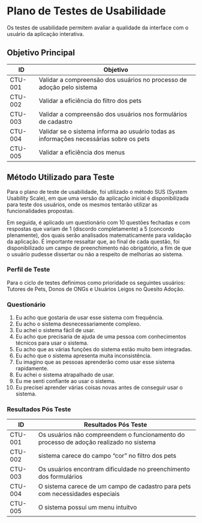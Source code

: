 # Plano de Testes de Usabilidade

Os testes de usabilidade permitem avaliar a qualidade da interface com o usuário da aplicação interativa.

## Objetivo Principal

|ID    | Objetivo | 
|------|-----------------------------------------|
|CTU-001| Validar a compreensão dos usuários no processo de adoção pelo sistema |
|CTU-002| Validar a eficiência do filtro dos pets |
|CTU-003| Validar a compreensão dos usuários nos formulários de cadastro |
|CTU-004| Validar se o sistema informa ao usuário todas as informações necessárias sobre os pets |
|CTU-005| Validar a eficiência dos menus|

## Método Utilizado para Teste

Para o plano de teste de usabilidade, foi utilizado o método SUS (System Usability Scale), em que uma versão da aplicação inicial é disponibilizada para teste dos usuários, onde os mesmos tentarão utilizar as funcionalidades propostas. 

Em seguida, é aplicado um questionário com 10 questões fechadas e com respostas que variam de 1 (discordo completamente) a 5 (concordo plenamente), dos quais serão analisados matematicamente para validação da aplicação. É importante ressaltar que, ao final de cada questão, foi disponibilizado um campo de preenchimento não obrigatório, a fim de que o usuário pudesse dissertar ou não a respeito de melhorias ao sistema.

### Perfil de Teste

Para o ciclo de testes definimos como prioridade os seguintes usuários: Tutores de Pets, Donos de ONGs e Usuários Leigos no Quesito Adoção. 


### Questionário 
1.	Eu acho que gostaria de usar esse sistema com frequência.
2.	Eu acho o sistema desnecessariamente complexo.
3.	Eu achei o sistema fácil de usar.
4.	Eu acho que precisaria de ajuda de uma pessoa com conhecimentos técnicos para usar o sistema.
5.	Eu acho que as várias funções do sistema estão muito bem integradas.
6.	Eu acho que o sistema apresenta muita inconsistência.
7.	Eu imagino que as pessoas aprenderão como usar esse sistema rapidamente.
8.	Eu achei o sistema atrapalhado de usar.
9.	Eu me senti confiante ao usar o sistema.
10.	Eu precisei aprender várias coisas novas antes de conseguir usar o sistema.

### Resultados Pós Teste

|ID    | Resultados Pós Teste | 
|------|-----------------------------------------|
|CTU-001| Os usuários não compreendem o funcionamento do processo de adoção realizado no sistema |
|CTU-002| sistema carece do campo “cor” no filtro dos pets |
|CTU-003| Os usuários encontram dificuldade no preenchimento dos formulários |
|CTU-004| O sistema carece de um campo de cadastro para pets com necessidades especiais  |
|CTU-005| O sistema possui um menu intuitvo   |
